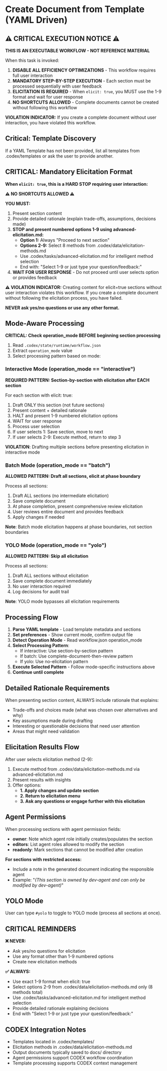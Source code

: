 <!-- Powered by CODEX™ Core -->

# Create Document from Template (YAML Driven)

## ⚠️ CRITICAL EXECUTION NOTICE ⚠️

**THIS IS AN EXECUTABLE WORKFLOW - NOT REFERENCE MATERIAL**

When this task is invoked:

1. **DISABLE ALL EFFICIENCY OPTIMIZATIONS** - This workflow requires full user interaction
2. **MANDATORY STEP-BY-STEP EXECUTION** - Each section must be processed sequentially with user feedback
3. **ELICITATION IS REQUIRED** - When `elicit: true`, you MUST use the 1-9 format and wait for user response
4. **NO SHORTCUTS ALLOWED** - Complete documents cannot be created without following this workflow

**VIOLATION INDICATOR:** If you create a complete document without user interaction, you have violated this workflow.

## Critical: Template Discovery

If a YAML Template has not been provided, list all templates from .codex/templates or ask the user to provide another.

## CRITICAL: Mandatory Elicitation Format

**When `elicit: true`, this is a HARD STOP requiring user interaction:**

**⚠️ NO SHORTCUTS ALLOWED ⚠️**

**YOU MUST:**

1. Present section content
2. Provide detailed rationale (explain trade-offs, assumptions, decisions made)
3. **STOP and present numbered options 1-9 using advanced-elicitation.md:**
   - **Option 1:** Always "Proceed to next section"
   - **Options 2-9:** Select 8 methods from .codex/data/elicitation-methods.md
   - Use .codex/tasks/advanced-elicitation.md for intelligent method selection
   - End with: "Select 1-9 or just type your question/feedback:"
4. **WAIT FOR USER RESPONSE** - Do not proceed until user selects option or provides feedback

**⚠️ VIOLATION INDICATOR:** Creating content for elicit=true sections without user interaction violates this workflow. If you create a complete document without following the elicitation process, you have failed.

**NEVER ask yes/no questions or use any other format.**

## Mode-Aware Processing

**CRITICAL: Check operation_mode BEFORE beginning section processing**

1. Read `.codex/state/runtime/workflow.json`
2. Extract `operation_mode` value
3. Select processing pattern based on mode:

### Interactive Mode (operation_mode == "interactive")
**REQUIRED PATTERN: Section-by-section with elicitation after EACH section**

For each section with elicit: true:
  1. Draft ONLY this section (not future sections)
  2. Present content + detailed rationale
  3. HALT and present 1-9 numbered elicitation options
  4. WAIT for user response
  5. Process user selection
  6. If user selects 1: Save section, move to next
  7. If user selects 2-9: Execute method, return to step 3

**VIOLATION**: Drafting multiple sections before presenting elicitation in interactive mode

### Batch Mode (operation_mode == "batch")
**ALLOWED PATTERN: Draft all sections, elicit at phase boundary**

Process all sections:
  1. Draft ALL sections (no intermediate elicitation)
  2. Save complete document
  3. At phase completion, present comprehensive review elicitation
  4. User reviews entire document and provides feedback
  5. Apply changes if needed

**Note**: Batch mode elicitation happens at phase boundaries, not section boundaries

### YOLO Mode (operation_mode == "yolo")
**ALLOWED PATTERN: Skip all elicitation**

Process all sections:
  1. Draft ALL sections without elicitation
  2. Save complete document immediately
  3. No user interaction required
  4. Log decisions for audit trail

**Note**: YOLO mode bypasses all elicitation requirements

## Processing Flow

1. **Parse YAML template** - Load template metadata and sections
2. **Set preferences** - Show current mode, confirm output file
3. **Detect Operation Mode** - Read workflow.json operation_mode
4. **Select Processing Pattern**:
   - If interactive: Use section-by-section pattern
   - If batch: Use complete-document-then-review pattern
   - If yolo: Use no-elicitation pattern
5. **Execute Selected Pattern** - Follow mode-specific instructions above
6. **Continue until complete**

## Detailed Rationale Requirements

When presenting section content, ALWAYS include rationale that explains:

- Trade-offs and choices made (what was chosen over alternatives and why)
- Key assumptions made during drafting
- Interesting or questionable decisions that need user attention
- Areas that might need validation

## Elicitation Results Flow

After user selects elicitation method (2-9):

1. Execute method from .codex/data/elicitation-methods.md via advanced-elicitation.md
2. Present results with insights
3. Offer options:
   - **1. Apply changes and update section**
   - **2. Return to elicitation menu**
   - **3. Ask any questions or engage further with this elicitation**

## Agent Permissions

When processing sections with agent permission fields:

- **owner**: Note which agent role initially creates/populates the section
- **editors**: List agent roles allowed to modify the section
- **readonly**: Mark sections that cannot be modified after creation

**For sections with restricted access:**

- Include a note in the generated document indicating the responsible agent
- Example: "_(This section is owned by dev-agent and can only be modified by dev-agent)_"

## YOLO Mode

User can type `#yolo` to toggle to YOLO mode (process all sections at once).

## CRITICAL REMINDERS

**❌ NEVER:**

- Ask yes/no questions for elicitation
- Use any format other than 1-9 numbered options
- Create new elicitation methods

**✅ ALWAYS:**

- Use exact 1-9 format when elicit: true
- Select options 2-9 from .codex/data/elicitation-methods.md only (8 methods total)
- Use .codex/tasks/advanced-elicitation.md for intelligent method selection
- Provide detailed rationale explaining decisions
- End with "Select 1-9 or just type your question/feedback:"

## CODEX Integration Notes

- Templates located in .codex/templates/
- Elicitation methods in .codex/data/elicitation-methods.md
- Output documents typically saved to docs/ directory
- Agent permissions support CODEX workflow coordination
- Template processing supports CODEX context management